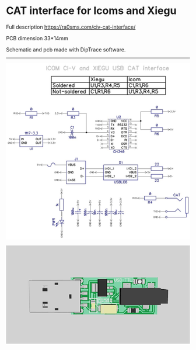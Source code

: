 # CAT interface for Icoms and Xiegu
Full description https://ra0sms.com/civ-cat-interface/

PCB dimension 33*14mm

Schematic and pcb made with DipTrace software.

------

![Schematic](DipTrace/cat_civ.jpg)

![Schematic](DipTrace/3d.png)
